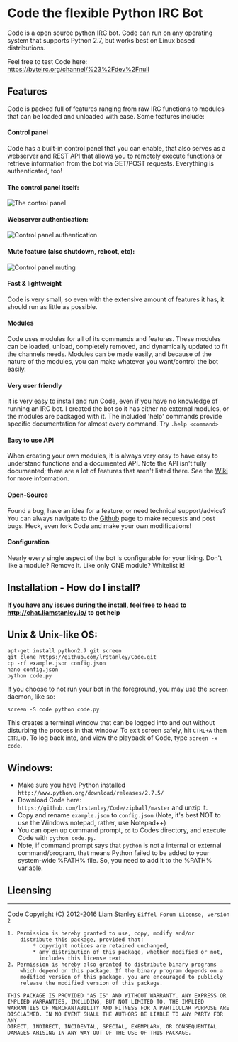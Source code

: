 # Code the flexible Python IRC Bot

Code is a open source python IRC bot. Code can run on any operating system that supports Python 2.7, but works best on Linux based distributions.

Feel free to test Code here: https://byteirc.org/channel/%23%2Fdev%2Fnull

## Features

Code is packed full of features ranging from raw IRC functions to modules that can be loaded and unloaded with ease. Some features include:

#### Control panel
Code has a built-in control panel that you can enable, that also serves as a webserver and REST API that allows you to remotely execute functions or retrieve information from the bot via GET/POST requests. Everything is authenticated, too!

#### The control panel itself:
![The control panel](https://i.imgur.com/ewAgVNu.png)

#### Webserver authentication:
![Control panel authentication](https://i.imgur.com/w5kbij3.png)

#### Mute feature (also shutdown, reboot, etc):
![Control panel muting](https://i.imgur.com/BAkdmw0.png)

#### Fast & lightweight
Code is very small, so even with the extensive amount of features it has, it should run as little as possible.

#### Modules
Code uses modules for all of its commands and features. These modules can be loaded, unload, completely removed, and dynamically updated to fit the channels needs. Modules can be made easily, and because of the nature of the modules, you can make whatever you want/control the bot easily.

#### Very user friendly
It is very easy to install and run Code, even if you have no knowledge of running an IRC bot. I created the bot so it has either no external modules, or the modules are packaged with it. The included 'help' commands provide specific documentation for almost every command. Try `.help <command>`

#### Easy to use API
When creating your own modules, it is always very easy to have easy to understand functions and a documented API. Note the API isn't fully documented; there are a lot of features that aren't listed there. See the [Wiki](https://github.com/lrstanley/Code/wiki) for more information.

#### Open-Source
Found a bug, have an idea for a feature, or need technical support/advice? You can always navigate to the [Github](https://github.com/lrstanley/Code/issues) page to make requests and post bugs. Heck, even fork Code and make your own modifications!

#### Configuration
Nearly every single aspect of the bot is configurable for your liking. Don't like a module? Remove it. Like only ONE module? Whitelist it!

## Installation - How do I install? 

**If you have any issues during the install, feel free to head to http://chat.liamstanley.io/ to get help**

Unix & Unix-like OS: 
--------------------

    apt-get install python2.7 git screen
    git clone https://github.com/lrstanley/Code.git
    cp -rf example.json config.json
    nano config.json
    python code.py

If you choose to not run your bot in the foreground, you may use the `screen` daemon, like so:

    screen -S code python code.py

This creates a terminal window that can be logged into and out without disturbing the process in that window. To exit screen safely, hit `CTRL+A` then `CTRL+D`.
To log back into, and view the playback of Code, type `screen -x code`.

Windows: 
--------------------


- Make sure you have Python installed `http://www.python.org/download/releases/2.7.5/`
- Download Code here: `https://github.com/lrstanley/Code/zipball/master` and unzip it.
- Copy and rename `example.json` to `config.json` (Note, it's best NOT to use the Windows notepad, rather, use Notepad++)
- You can open up command prompt, `cd` to Codes directory, and execute Code with `python code.py`.
- Note, if command prompt says that `python` is not a internal or external command/program, that means Python failed to be added to your system-wide %PATH% file. So, you need to add it to the %PATH% variable.

Licensing
---------
_________

Code Copyright (C) 2012-2016 Liam Stanley
    `Eiffel Forum License, version 2`
    
    1. Permission is hereby granted to use, copy, modify and/or
        distribute this package, provided that:
            * copyright notices are retained unchanged,
            * any distribution of this package, whether modified or not,
              includes this license text.
    2. Permission is hereby also granted to distribute binary programs
        which depend on this package. If the binary program depends on a
        modified version of this package, you are encouraged to publicly
        release the modified version of this package.
    
    THIS PACKAGE IS PROVIDED "AS IS" AND WITHOUT WARRANTY. ANY EXPRESS OR
    IMPLIED WARRANTIES, INCLUDING, BUT NOT LIMITED TO, THE IMPLIED
    WARRANTIES OF MERCHANTABILITY AND FITNESS FOR A PARTICULAR PURPOSE ARE
    DISCLAIMED. IN NO EVENT SHALL THE AUTHORS BE LIABLE TO ANY PARTY FOR ANY
    DIRECT, INDIRECT, INCIDENTAL, SPECIAL, EXEMPLARY, OR CONSEQUENTIAL
    DAMAGES ARISING IN ANY WAY OUT OF THE USE OF THIS PACKAGE.
